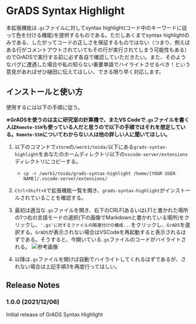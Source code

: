 # GrADS Syntax Highlight

本拡張機能は`.gs`ファイルに対してsyntax highlight(コード中のキーワードに従って色を付ける機能)を提供するものである。ただしあくまでsyntax highlightのみである、したがってコードの正しさを保証するものではない（つまり、例えばある行がコメントアウトされていてもその行が実行されてしまう可能性もある）のでGrADSで実行する前に必ず各自で確認していただきたい。また、そのようなバグに遭遇した場合や私の知らない重要単語でハイライトさせるべき！という意見があればぜひ樋田に伝えてほしい、できる限り早く対応します。

## インストールと使い方

使用するには以下の手順に従う。

**※GrADSを使うのは主に研究室の計算機で、またVS Codeで`.gs`ファイルを書く人は`Remote-SSH`も使っている人だと思うので以下の手順ではそれを想定している。`Remote-SSH`についてわからない人は他の詳しい人に聞いてほしい。**

1. 以下のコマンドで`storm`の`/work1/toida/`以下にある`grads-syntax-highlight`をあなたのホームディレクトリ以下の`vscode-server/extensions`ディレクトリにコピーする。
   * `cp -r /work1/toida/grads-syntax-highlight /home/[YOUR USER NAME]/.vscode-server/extensions/`

2. `Ctrl+Shift+X`で拡張機能一覧を開き、`grads-syntax-highlight`がインストールされていることを確認する。

3. 最初は適当な`.gs`ファイルを開き、右下のCRLF(あるいはLF)と書かれた場所の1つ右の言語モードの選択(下の画像でMarkdownと書かれている場所)をクリックし、`'.gs'に対するファイルの関連付けの構成...`をクリックし、`GrADS`を選択する。`GrADS`が表示されない場合はVSCodeを再起動すると表示されるはずである。そうすると、今開いている`.gs`ファイルのコードがハイライトされる。
   ![参考画像](https://user-images.githubusercontent.com/76525239/144768604-86f39a7a-2f8f-4262-94b4-72cb29d572ed.png)

4. 以降は`.gs`ファイルを開けば自動でハイライトしてくれるはずであるが、されない場合は上記手順3を再度行ってほしい。

## Release Notes

### 1.0.0 (2021/12/06)

Initial release of GrADS Syntax Highlight
